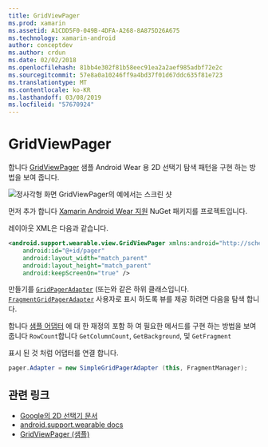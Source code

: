 ```yaml
---
title: GridViewPager
ms.prod: xamarin
ms.assetid: A1CDD5F0-049B-4DFA-A268-8A875D26A675
ms.technology: xamarin-android
author: conceptdev
ms.author: crdun
ms.date: 02/02/2018
ms.openlocfilehash: 81bb4e302f81b58eec91ea2a2aef985adbf72e2c
ms.sourcegitcommit: 57e8a0a10246ff9a4bd37f01d67ddc635f81e723
ms.translationtype: MT
ms.contentlocale: ko-KR
ms.lasthandoff: 03/08/2019
ms.locfileid: "57670924"
---
```

# <a name="gridviewpager"></a>GridViewPager

합니다 [GridViewPager](https://developer.xamarin.com/samples/GridViewPager/) 샘플 Android Wear 용 2D 선택기 탐색 패턴을 구현 하는 방법을 보여 줍니다.

![정사각형 화면 GridViewPager의 예에서는 스크린 샷](gridviewpager-images/gridviewpager.png)

먼저 추가 합니다 [Xamarin Android Wear 지원](https://www.nuget.org/packages/Xamarin.Android.Wear/) NuGet 패키지를 프로젝트입니다.

레이아웃 XML은 다음과 같습니다.

```xml
<android.support.wearable.view.GridViewPager xmlns:android="http://schemas.android.com/apk/res/android"
    android:id="@+id/pager"
    android:layout_width="match_parent"
    android:layout_height="match_parent"
    android:keepScreenOn="true" />
```

만들기를 [`GridPagerAdapter`](https://developer.android.com/reference/android/support/wearable/view/GridPagerAdapter.html)
(또는와 같은 하위 클래스입니다. [`FragmentGridPagerAdapter`](https://developer.android.com/reference/android/support/wearable/view/FragmentGridPagerAdapter.html)
사용자로 표시 하도록 뷰를 제공 하려면 다음을 탐색 합니다.

합니다 [샘플 어댑터](https://github.com/xamarin/monodroid-samples/blob/master/wear/GridViewPager/GridViewPager/SimpleGridPagerAdapter.cs) 에 대 한 재정의 포함 하 여 필요한 메서드를 구현 하는 방법을 보여 줍니다 `RowCount`합니다 `GetColumnCount`, `GetBackground`, 및 `GetFragment`

표시 된 것 처럼 어댑터를 연결 합니다.

```csharp
pager.Adapter = new SimpleGridPagerAdapter (this, FragmentManager);
```



## <a name="related-links"></a>관련 링크

- [Google의 2D 선택기 문서](https://developer.android.com/training/wearables/ui/2d-picker.html)
- [android.support.wearable docs](https://developer.android.com/reference/android/support/wearable/view/package-summary.html)
- [GridViewPager (샘플)](https://developer.xamarin.com/samples/GridViewPager/)
